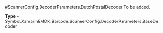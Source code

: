 #ScannerConfig.DecoderParameters.DutchPostalDecoder
To be added.

**Type** - Symbol.XamarinEMDK.Barcode.ScannerConfig.DecoderParameters.BaseDecoder



